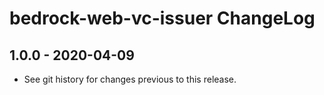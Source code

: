 # bedrock-web-vc-issuer ChangeLog

## 1.0.0 - 2020-04-09

- See git history for changes previous to this release.
